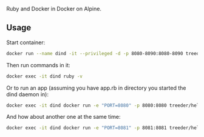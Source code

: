 Ruby and Docker in Docker on Alpine.

## Usage

Start container:

```sh
docker run --name dind -it --privileged -d -p 8080-8090:8080-8090 treeder/ruby-dind
```

Then run commands in it:

```sh
docker exec -it dind ruby -v
```

Or to run an app (assuming you have app.rb in directory you started the dind daemon in):

```sh
docker exec -it dind docker run -e "PORT=8080" -p 8080:8080 treeder/hello-sinatra
```

And how about another one at the same time:

```sh
docker exec -it dind docker run -e "PORT=8081" -p 8081:8081 treeder/hello-sinatra
```
